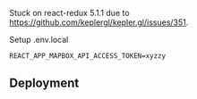 Stuck on react-redux 5.1.1 due to https://github.com/keplergl/kepler.gl/issues/351.

Setup .env.local

    REACT_APP_MAPBOX_API_ACCESS_TOKEN=xyzzy

## Deployment


